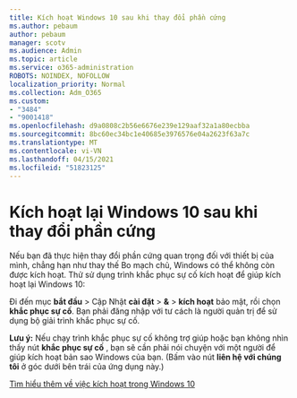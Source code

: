 ```yaml
---
title: Kích hoạt Windows 10 sau khi thay đổi phần cứng
ms.author: pebaum
author: pebaum
manager: scotv
ms.audience: Admin
ms.topic: article
ms.service: o365-administration
ROBOTS: NOINDEX, NOFOLLOW
localization_priority: Normal
ms.collection: Adm_O365
ms.custom:
- "3484"
- "9001418"
ms.openlocfilehash: d9a0808c2b56e6676e239e129aaf32a1a80ecbba
ms.sourcegitcommit: 8bc60ec34bc1e40685e3976576e04a2623f63a7c
ms.translationtype: MT
ms.contentlocale: vi-VN
ms.lasthandoff: 04/15/2021
ms.locfileid: "51823125"
---
```

# <a name="reactivating-windows-10-after-a-hardware-change"></a>Kích hoạt lại Windows 10 sau khi thay đổi phần cứng

Nếu bạn đã thực hiện thay đổi phần cứng quan trọng đối với thiết bị của mình, chẳng hạn như thay thế Bo mạch chủ, Windows có thể không còn được kích hoạt. Thử sử dụng trình khắc phục sự cố kích hoạt để giúp kích hoạt lại Windows 10:

Đi đến mục **bắt đầu**  >  Cập Nhật **cài đặt**  >  **&**  >  **kích hoạt** bảo mật, rồi chọn **khắc phục sự cố**. Bạn phải đăng nhập với tư cách là người quản trị để sử dụng bộ giải trình khắc phục sự cố.

**Lưu ý:** Nếu chạy trình khắc phục sự cố không trợ giúp hoặc bạn không nhìn thấy nút **khắc phục sự cố** , bạn sẽ cần phải nói chuyện với một người để giúp kích hoạt bản sao Windows của bạn. (Bấm vào nút **liên hệ với chúng tôi** ở góc dưới bên trái của ứng dụng này.)

[Tìm hiểu thêm về việc kích hoạt trong Windows 10](https://support.microsoft.com/help/12440/windows-10-activate)
